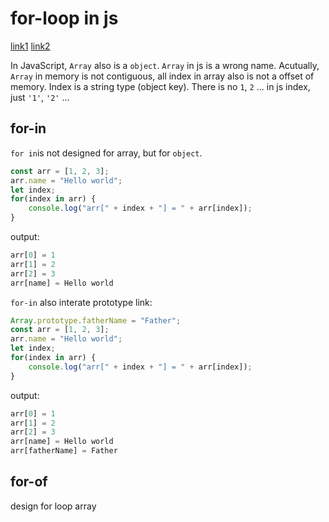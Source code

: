 
# for-loop in js

[link1](https://zhuanlan.zhihu.com/p/23812134)
[link2](https://zhuanlan.zhihu.com/p/58881052)

In JavaScript, `Array` also is a `object`. `Array` in js is a wrong name. Acutually, `Array` in memory is not contiguous, all index in array also is not a offset of memory. Index is a string type (object key). There is no `1`, `2` ... in js index, just `'1'`, `'2'` ...

## for-in

`for in`is not designed for array, but for `object`.

```javascript
const arr = [1, 2, 3];
arr.name = "Hello world";
let index;
for(index in arr) {
    console.log("arr[" + index + "] = " + arr[index]);
}
```

output:

```javascript
arr[0] = 1
arr[1] = 2
arr[2] = 3
arr[name] = Hello world
```

`for-in` also interate prototype link:

```javascript
Array.prototype.fatherName = "Father";
const arr = [1, 2, 3];
arr.name = "Hello world";
let index;
for(index in arr) {
    console.log("arr[" + index + "] = " + arr[index]);
}
```

output:

```javascript
arr[0] = 1
arr[1] = 2
arr[2] = 3
arr[name] = Hello world
arr[fatherName] = Father
```

## for-of

design for loop array
